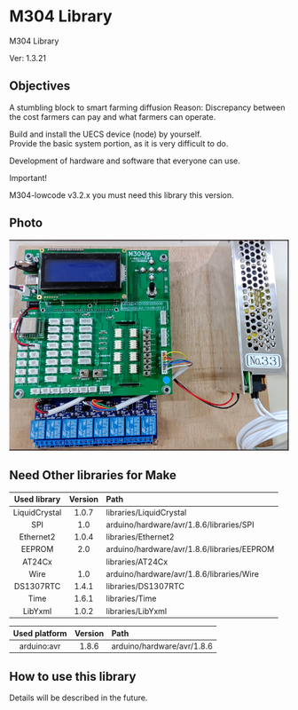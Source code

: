 # M304 Library
M304 Library

Ver: 1.3.21


## Objectives

A stumbling block to smart farming diffusion
Reason: Discrepancy between the cost farmers can pay and what farmers can operate.

Build and install the UECS device (node) by yourself.  
Provide the basic system portion, as it is very difficult to do.

Development of hardware and software that everyone can use.

Important!

M304-lowcode v3.2.x you must need this library this version.

## Photo

![M304](fig/fig-01.jpg)

## Need Other libraries for Make

|  Used library | Version | Path                                        |
|:-------------:|:-------:|:--------------------------------------------|
| LiquidCrystal | 1.0.7   | libraries/LiquidCrystal                     |
| SPI           | 1.0     | arduino/hardware/avr/1.8.6/libraries/SPI    |
| Ethernet2     | 1.0.4   | libraries/Ethernet2                         |
| EEPROM        | 2.0     | arduino/hardware/avr/1.8.6/libraries/EEPROM |
| AT24Cx        |         | libraries/AT24Cx                            |
| Wire          | 1.0     | arduino/hardware/avr/1.8.6/libraries/Wire   |
| DS1307RTC     | 1.4.1   | libraries/DS1307RTC                         |
| Time          | 1.6.1   | libraries/Time                              |
| LibYxml       | 1.0.2   | libraries/LibYxml                           |


| Used platform | Version | Path                      |
|:-------------:|:-------:|:--------------------------|
| arduino:avr   | 1.8.6   |arduino/hardware/avr/1.8.6 |

## How to use this library

Details will be described in the future.

